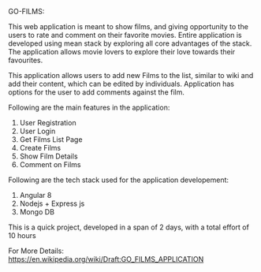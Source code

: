 
GO-FILMS:

This web application is meant to show films, and giving opportunity to the users to rate and comment on their favorite movies.
Entire application is developed using mean stack by exploring all core advantages of the stack. The application allows movie 
lovers to explore their love towards their favourites.

This application allows users to add new Films to the list, similar to wiki and add their content, which can be edited by 
individuals. Application has options for the user to add comments against the film. 

Following are the main features in the application:

1. User Registration
2. User Login
3. Get Films List Page
4. Create Films
5. Show Film Details
6. Comment on Films

Following are the tech stack used for the application developement:

1. Angular 8
2. Nodejs + Express js
3. Mongo DB


This is a quick project, developed in a span of 2 days, with a total effort of 10 hours


For More Details: https://en.wikipedia.org/wiki/Draft:GO_FILMS_APPLICATION
